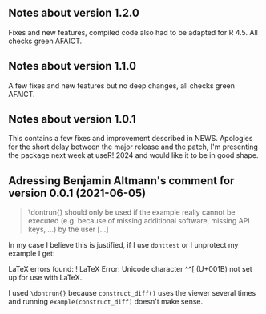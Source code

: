 ## Notes about version 1.2.0

Fixes and new features, compiled code also had to be adapted for R 4.5. All checks green AFAICT.

## Notes about version 1.1.0

A few fixes and new features but no deep changes, all checks green AFAICT.

## Notes about version 1.0.1

This contains a few fixes and improvement described in NEWS. Apologies for
the short delay between the major release and the patch, I'm presenting
the package next week at useR! 2024 and would like it to be in good shape.

## Adressing Benjamin Altmann's comment for version 0.0.1 (2021-06-05)

> \dontrun{} should only be used if the example really cannot be executed 
(e.g. because of missing additional software, missing API keys, ...) by 
the user [...]

In my case I believe this is justified, if I use `donttest` or  I unprotect my example I get:

LaTeX errors found:
  ! LaTeX Error: Unicode character ^^[ (U+001B)
                 not set up for use with LaTeX.
                 
I used `\dontrun{}` because `construct_diff()` uses the viewer several times and running `example(construct_diff)` doesn't make sense.

